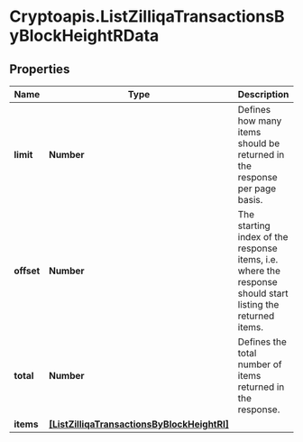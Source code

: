 # Cryptoapis.ListZilliqaTransactionsByBlockHeightRData

## Properties

Name | Type | Description | Notes
------------ | ------------- | ------------- | -------------
**limit** | **Number** | Defines how many items should be returned in the response per page basis. | 
**offset** | **Number** | The starting index of the response items, i.e. where the response should start listing the returned items. | 
**total** | **Number** | Defines the total number of items returned in the response. | 
**items** | [**[ListZilliqaTransactionsByBlockHeightRI]**](ListZilliqaTransactionsByBlockHeightRI.md) |  | 


